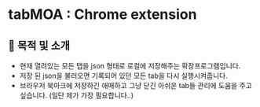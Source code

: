 # tabMOA : Chrome extension

## 🎯 목적 및 소개
* 현재 열려있는 모든 탭을 json 형태로 로컬에 저장해주는 확장프로그램입니다.  
* 저장 된 json을 불러오면 기록되어 있던 모든 tab을 다시 실행시켜줍니다.  
* 브라우저 북마크에 저장하긴 애매하고 그냥 닫긴 아쉬운 tab들 관리에 도움을 주고 싶습니다. (일단 제가 가장 필요합니다..)
